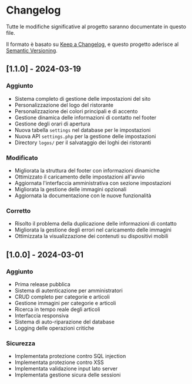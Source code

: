 # Changelog

Tutte le modifiche significative al progetto saranno documentate in questo file.

Il formato è basato su [Keep a Changelog](https://keepachangelog.com/en/1.0.0/),
e questo progetto aderisce al [Semantic Versioning](https://semver.org/spec/v2.0.0.html).

## [1.1.0] - 2024-03-19

### Aggiunto
- Sistema completo di gestione delle impostazioni del sito
- Personalizzazione del logo del ristorante
- Personalizzazione dei colori principali e di accento
- Gestione dinamica delle informazioni di contatto nel footer
- Gestione degli orari di apertura
- Nuova tabella `settings` nel database per le impostazioni
- Nuova API `settings.php` per la gestione delle impostazioni
- Directory `logos/` per il salvataggio dei loghi dei ristoranti

### Modificato
- Migliorata la struttura del footer con informazioni dinamiche
- Ottimizzato il caricamento delle impostazioni all'avvio
- Aggiornata l'interfaccia amministrativa con sezione impostazioni
- Migliorata la gestione delle immagini opzionali
- Aggiornata la documentazione con le nuove funzionalità

### Corretto
- Risolto il problema della duplicazione delle informazioni di contatto
- Migliorata la gestione degli errori nel caricamento delle immagini
- Ottimizzata la visualizzazione dei contenuti su dispositivi mobili

## [1.0.0] - 2024-03-01

### Aggiunto
- Prima release pubblica
- Sistema di autenticazione per amministratori
- CRUD completo per categorie e articoli
- Gestione immagini per categorie e articoli
- Ricerca in tempo reale degli articoli
- Interfaccia responsiva
- Sistema di auto-riparazione del database
- Logging delle operazioni critiche

### Sicurezza
- Implementata protezione contro SQL injection
- Implementata protezione contro XSS
- Implementata validazione input lato server
- Implementata gestione sicura delle sessioni 